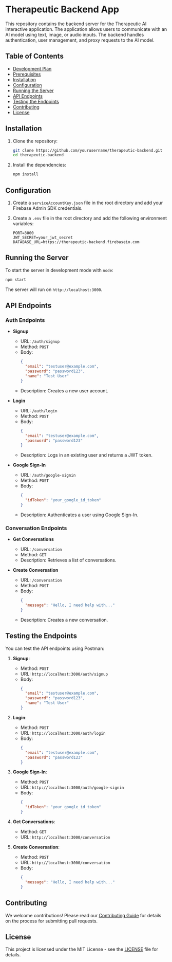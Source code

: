 # Therapeutic Backend App

This repository contains the backend server for the Therapeutic AI interactive application. The application allows users to communicate with an AI model using text, image, or audio inputs. The backend handles authentication, user management, and proxy requests to the AI model.

## Table of Contents
- [Development Plan](#development-plan)
- [Prerequisites](#prerequisites)
- [Installation](#installation)
- [Configuration](#configuration)
- [Running the Server](#running-the-server)
- [API Endpoints](#api-endpoints)
- [Testing the Endpoints](#testing-the-endpoints)
- [Contributing](#contributing)
- [License](#license)


## Installation

1. Clone the repository:
   ```bash
   git clone https://github.com/yourusername/therapeutic-backend.git
   cd therapeutic-backend
   ```

2. Install the dependencies:
   ```bash
   npm install
   ```

## Configuration

1. Create a `serviceAccountKey.json` file in the root directory and add your Firebase Admin SDK credentials.

2. Create a `.env` file in the root directory and add the following environment variables:

   ```env
   PORT=3000
   JWT_SECRET=your_jwt_secret
   DATABASE_URL=https://therapeutic-backend.firebaseio.com
   ```

## Running the Server

To start the server in development mode with `node`:

```bash
npm start
```

The server will run on `http://localhost:3000`.

## API Endpoints

### Auth Endpoints

- **Signup**
  - URL: `/auth/signup`
  - Method: `POST`
  - Body:
    ```json
    {
      "email": "testuser@example.com",
      "password": "password123",
      "name": "Test User"
    }
    ```
  - Description: Creates a new user account.

- **Login**
  - URL: `/auth/login`
  - Method: `POST`
  - Body:
    ```json
    {
      "email": "testuser@example.com",
      "password": "password123"
    }
    ```
  - Description: Logs in an existing user and returns a JWT token.

- **Google Sign-In**
  - URL: `/auth/google-signin`
  - Method: `POST`
  - Body:
    ```json
    {
      "idToken": "your_google_id_token"
    }
    ```
  - Description: Authenticates a user using Google Sign-In.

### Conversation Endpoints

- **Get Conversations**
  - URL: `/conversation`
  - Method: `GET`
  - Description: Retrieves a list of conversations.

- **Create Conversation**
  - URL: `/conversation`
  - Method: `POST`
  - Body:
    ```json
    {
      "message": "Hello, I need help with..."
    }
    ```
  - Description: Creates a new conversation.

## Testing the Endpoints

You can test the API endpoints using Postman:

1. **Signup**:
   - Method: `POST`
   - URL: `http://localhost:3000/auth/signup`
   - Body: 
     ```json
     {
       "email": "testuser@example.com",
       "password": "password123",
       "name": "Test User"
     }
     ```

2. **Login**:
   - Method: `POST`
   - URL: `http://localhost:3000/auth/login`
   - Body:
     ```json
     {
       "email": "testuser@example.com",
       "password": "password123"
     }
     ```

3. **Google Sign-In**:
   - Method: `POST`
   - URL: `http://localhost:3000/auth/google-signin`
   - Body:
     ```json
     {
       "idToken": "your_google_id_token"
     }
     ```

4. **Get Conversations**:
   - Method: `GET`
   - URL: `http://localhost:3000/conversation`

5. **Create Conversation**:
   - Method: `POST`
   - URL: `http://localhost:3000/conversation`
   - Body:
     ```json
     {
       "message": "Hello, I need help with..."
     }
     ```

## Contributing

We welcome contributions! Please read our [Contributing Guide](CONTRIBUTING.md) for details on the process for submitting pull requests.

## License

This project is licensed under the MIT License - see the [LICENSE](LICENSE) file for details.
